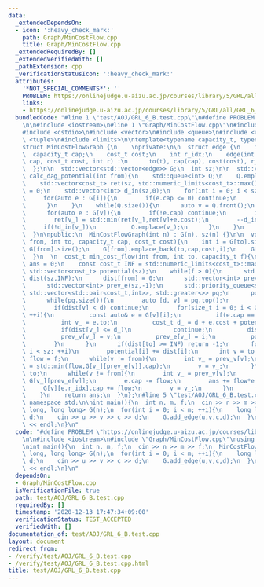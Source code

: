 ```yaml
---
data:
  _extendedDependsOn:
  - icon: ':heavy_check_mark:'
    path: Graph/MinCostFlow.cpp
    title: Graph/MinCostFlow.cpp
  _extendedRequiredBy: []
  _extendedVerifiedWith: []
  _pathExtension: cpp
  _verificationStatusIcon: ':heavy_check_mark:'
  attributes:
    '*NOT_SPECIAL_COMMENTS*': ''
    PROBLEM: https://onlinejudge.u-aizu.ac.jp/courses/library/5/GRL/all/GRL_6_B
    links:
    - https://onlinejudge.u-aizu.ac.jp/courses/library/5/GRL/all/GRL_6_B
  bundledCode: "#line 1 \"test/AOJ/GRL_6_B.test.cpp\"\n#define PROBLEM \"https://onlinejudge.u-aizu.ac.jp/courses/library/5/GRL/all/GRL_6_B\"\
    \n\n#include <iostream>\n#line 1 \"Graph/MinCostFlow.cpp\"\n#include <cassert>\n\
    #include <cstdio>\n#include <vector>\n#include <queue>\n#include <utility>\n#include\
    \ <tuple>\n#include <limits>\n\ntemplate<typename capacity_t, typename cost_t>\n\
    struct MinCostFlowGraph {\n    \nprivate:\n\n  struct edge {\n    int to;\n  \
    \  capacity_t cap;\n    cost_t cost;\n    int r_idx;\n    edge(int t, capacity_t\
    \ cap, cost_t cost, int r) :\n      to(t), cap(cap), cost(cost), r_idx(r) {}\n\
    \  };\n\n  std::vector<std::vector<edge>> G;\n  int sz;\n\n  std::vector<cost_t>\
    \ calc_dag_potential(int from){\n    std::queue<int> Q;\n    Q.emplace(from);\n\
    \    std::vector<cost_t> ret(sz, std::numeric_limits<cost_t>::max()/2);\n    ret[from]\
    \ = 0;\n    std::vector<int> d_in(sz,0);\n    for(int i = 0; i < sz; ++i){\n \
    \     for(auto e : G[i]){\n        if(e.cap <= 0) continue;\n        ++d_in[e.to];\n\
    \      }\n    }\n    while(Q.size()){\n      auto v = Q.front();\n      Q.pop();\n\
    \      for(auto e : G[v]){\n        if(!e.cap) continue;\n        int v_ = e.to;\n\
    \        ret[v_] = std::min(ret[v_],ret[v]+e.cost);\n        --d_in[v_];\n   \
    \     if(!d_in[v_])\n          Q.emplace(v_);\n      }\n    }\n    return ret;\n\
    \  }\n\npublic:\n  MinCostFlowGraph(int n) : G(n), sz(n) {}\n\n  void add_edge(int\
    \ from, int to, capacity_t cap, cost_t cost){\n    int i = G[to].size(), i_ =\
    \ G[from].size();\n    G[from].emplace_back(to,cap,cost,i);\n    G[to].emplace_back(from,0,-cost,i_);\n\
    \  }\n  \n  cost_t min_cost_flow(int from, int to, capacity_t f){\n    cost_t\
    \ ans = 0;\n    const cost_t INF = std::numeric_limits<cost_t>::max()/2;\n   \
    \ std::vector<cost_t> potential(sz);\n    while(f > 0){\n      std::vector<cost_t>\
    \ dist(sz,INF);\n      dist[from] = 0;\n      std::vector<int> prev_v(sz,-1);\n\
    \      std::vector<int> prev_e(sz,-1);\n      std::priority_queue<std::pair<cost_t,int>,\
    \ std::vector<std::pair<cost_t,int>>, std::greater<>> pq;\n      pq.emplace(0,from);\n\
    \      while(pq.size()){\n        auto [d, v] = pq.top();\n        pq.pop();\n\
    \        if(dist[v] < d) continue;\n        for(size_t i = 0; i < G[v].size();\
    \ ++i){\n          const auto& e = G[v][i];\n          if(e.cap == 0) continue;\n\
    \          int v_ = e.to;\n          cost_t d_ = d + e.cost + potential[v] - potential[v_];\n\
    \          if(dist[v_] <= d_)\n            continue;\n          dist[v_] = d_;\n\
    \          prev_v[v_] = v;\n          prev_e[v_] = i;\n          pq.emplace(d_,e.to);\n\
    \        }\n      }\n      if(dist[to] >= INF) return -1;\n      for(int i = 0;\
    \ i < sz; ++i)\n        potential[i] += dist[i];\n      int v = to;\n      capacity_t\
    \ flow = f;\n      while(v != from){\n        int v_ = prev_v[v];\n        flow\
    \ = std::min(flow,G[v_][prev_e[v]].cap);\n        v = v_;\n      }\n      v =\
    \ to;\n      while(v != from){\n        int v_ = prev_v[v];\n        auto& e =\
    \ G[v_][prev_e[v]];\n        e.cap -= flow;\n        ans += flow*e.cost;\n   \
    \     G[v][e.r_idx].cap += flow;\n        v = v_;\n      }\n      f -= flow;\n\
    \    }\n    return ans;\n  }\n};\n#line 5 \"test/AOJ/GRL_6_B.test.cpp\"\nusing\
    \ namespace std;\n\nint main(){\n  int n, m, f;\n  cin >> n >> m >> f;\n  MinCostFlowGraph<long\
    \ long, long long> G(n);\n  for(int i = 0; i < m; ++i){\n    long long u, v, c,\
    \ d;\n    cin >> u >> v >> c >> d;\n    G.add_edge(u,v,c,d);\n  }\n  cout << G.min_cost_flow(0,n-1,f)\
    \ << endl;\n}\n"
  code: "#define PROBLEM \"https://onlinejudge.u-aizu.ac.jp/courses/library/5/GRL/all/GRL_6_B\"\
    \n\n#include <iostream>\n#include \"Graph/MinCostFlow.cpp\"\nusing namespace std;\n\
    \nint main(){\n  int n, m, f;\n  cin >> n >> m >> f;\n  MinCostFlowGraph<long\
    \ long, long long> G(n);\n  for(int i = 0; i < m; ++i){\n    long long u, v, c,\
    \ d;\n    cin >> u >> v >> c >> d;\n    G.add_edge(u,v,c,d);\n  }\n  cout << G.min_cost_flow(0,n-1,f)\
    \ << endl;\n}\n"
  dependsOn:
  - Graph/MinCostFlow.cpp
  isVerificationFile: true
  path: test/AOJ/GRL_6_B.test.cpp
  requiredBy: []
  timestamp: '2020-12-13 17:47:34+09:00'
  verificationStatus: TEST_ACCEPTED
  verifiedWith: []
documentation_of: test/AOJ/GRL_6_B.test.cpp
layout: document
redirect_from:
- /verify/test/AOJ/GRL_6_B.test.cpp
- /verify/test/AOJ/GRL_6_B.test.cpp.html
title: test/AOJ/GRL_6_B.test.cpp
---
```

